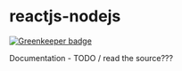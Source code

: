 
# reactjs-nodejs

[![Greenkeeper badge](https://badges.greenkeeper.io/wookets/reactjs-nodejs.svg)](https://greenkeeper.io/)

Documentation - TODO / read the source???